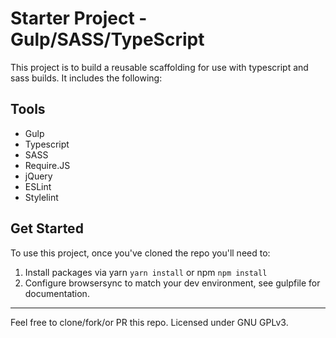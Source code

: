 # Starter Project - Gulp/SASS/TypeScript

This project is to build a reusable scaffolding for use with typescript and sass builds. It includes the following:

## Tools

- Gulp
- Typescript
- SASS
- Require.JS
- jQuery
- ESLint
- Stylelint

## Get Started

To use this project, once you've cloned the repo you'll need to:

1. Install packages via yarn `yarn install` or npm `npm install`
2. Configure browsersync to match your dev environment, see gulpfile for documentation.

----

Feel free to clone/fork/or PR this repo. Licensed under GNU GPLv3.
